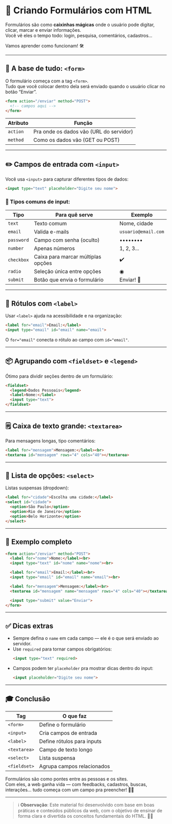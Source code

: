 # 🧾 Criando Formulários com HTML

Formulários são como **caixinhas mágicas** onde o usuário pode digitar, clicar, marcar e enviar informações.  
Você vê eles o tempo todo: login, pesquisa, comentários, cadastros...

Vamos aprender como funcionam! 🛠️

---

## 🧱 A base de tudo: `<form>`

O formulário começa com a tag `<form>`.  
Tudo que você colocar dentro dela será enviado quando o usuário clicar no botão “Enviar”.

```html
<form action="/enviar" method="POST">
  <!-- campos aqui -->
</form>
```

| Atributo | Função |
|----------|--------|
| `action` | Pra onde os dados vão (URL do servidor) |
| `method` | Como os dados vão (GET ou POST) |

---

## ✏️ Campos de entrada com `<input>`

Você usa `<input>` para capturar diferentes tipos de dados:

```html
<input type="text" placeholder="Digite seu nome">
```

### 🧩 Tipos comuns de input:

| Tipo           | Para quê serve                   | Exemplo |
|----------------|----------------------------------|---------|
| `text`         | Texto comum                      | Nome, cidade |
| `email`        | Valida e-mails                   | `usuario@email.com` |
| `password`     | Campo com senha (oculto)         | •••••••• |
| `number`       | Apenas números                   | 1, 2, 3... |
| `checkbox`     | Caixa para marcar múltiplas opções | ✔️ |
| `radio`        | Seleção única entre opções       | ◉ |
| `submit`       | Botão que envia o formulário     | Enviar! 🚀 |

---

## 📝 Rótulos com `<label>`

Usar `<label>` ajuda na acessibilidade e na organização:

```html
<label for="email">Email:</label>
<input type="email" id="email" name="email">
```

O `for="email"` conecta o rótulo ao campo com `id="email"`.

---

## 📦 Agrupando com `<fieldset>` e `<legend>`

Ótimo para dividir seções dentro de um formulário:

```html
<fieldset>
  <legend>Dados Pessoais</legend>
  <label>Nome:</label>
  <input type="text">
</fieldset>
```

---

## 🗒️ Caixa de texto grande: `<textarea>`

Para mensagens longas, tipo comentários:

```html
<label for="mensagem">Mensagem:</label><br>
<textarea id="mensagem" rows="4" cols="40"></textarea>
```

---

## 📂 Lista de opções: `<select>`

Listas suspensas (dropdown):

```html
<label for="cidade">Escolha uma cidade:</label>
<select id="cidade">
  <option>São Paulo</option>
  <option>Rio de Janeiro</option>
  <option>Belo Horizonte</option>
</select>
```

---

## 🔘 Exemplo completo

```html
<form action="/enviar" method="POST">
  <label for="nome">Nome:</label><br>
  <input type="text" id="nome" name="nome"><br>

  <label for="email">Email:</label><br>
  <input type="email" id="email" name="email"><br>

  <label for="mensagem">Mensagem:</label><br>
  <textarea id="mensagem" name="mensagem" rows="4" cols="40"></textarea><br>

  <input type="submit" value="Enviar">
</form>
```

---

## ✅ Dicas extras

- Sempre defina o `name` em cada campo — ele é o que será enviado ao servidor.
- Use `required` para tornar campos obrigatórios:
  ```html
  <input type="text" required>
  ```
- Campos podem ter `placeholder` pra mostrar dicas dentro do input:
  ```html
  <input placeholder="Digite seu nome">
  ```

---

## 🎓 Conclusão

| Tag         | O que faz                       |
|-------------|---------------------------------|
| `<form>`    | Define o formulário              |
| `<input>`   | Cria campos de entrada           |
| `<label>`   | Define rótulos para inputs       |
| `<textarea>`| Campo de texto longo             |
| `<select>`  | Lista suspensa                   |
| `<fieldset>`| Agrupa campos relacionados       |

Formulários são como pontes entre as pessoas e os sites.  
Com eles, a web ganha vida — com feedbacks, cadastros, buscas, interações… tudo começa com um campo pra preencher! 🧙‍♂️

---

> ℹ️ **Observação**: Este material foi desenvolvido com base em boas práticas e conteúdos públicos da web, com o objetivo de ensinar de forma clara e divertida os conceitos fundamentais do HTML. 🚀🌐
